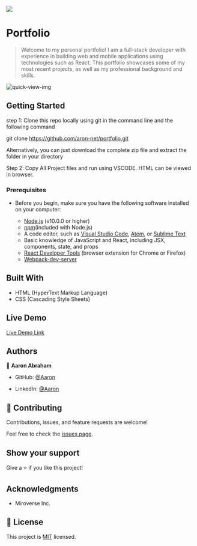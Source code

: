 ![](https://img.shields.io/badge/Microverse-blueviolet)

# Portfolio
>Welcome to my personal portfolio! I am a full-stack developer with experience in building web and mobile applications using technologies such as React. This portfolio showcases some of my most recent projects, as well as my professional background and skills.


<img src="./Screenshot from 2022-09-06 08-58-54(1).jpg" alt="quick-view-img">

## Getting Started

step 1: Clone this repo locally using git in the command line and the following command

git clone https://github.com/aron-net/portfolio.git

Alternatively, you can just download the complete zip file and extract the folder in your directory

Step 2: Copy All Project files and run using VSCODE. HTML can be viewed in browser.

### Prerequisites

- Before you begin, make sure you have the following software installed on your computer:

    - [Node.js](https://nodejs.org/en/) (v10.0.0 or higher)
    - [npm](https://www.npmjs.com/)(included with Node.js)
    - A code editor, such as [Visual Studio Code](https://code.visualstudio.com/), [Atom](https://github.blog/2022-06-08-sunsetting-atom/), or [Sublime Text](https://www.sublimetext.com/)
    - Basic knowledge of JavaScript and React, including JSX, components, state, and props
    - [React Developer Tools](https://chrome.google.com/webstore/detail/react-developer-tools/fmkadmapgofadopljbjfkapdkoienihi) (browser extension for Chrome or Firefox)
    - [Webpack-dev-server](https://webpack.js.org/configuration/dev-server/)

## Built With

- HTML (HyperText Markup Language)
- CSS (Cascading Style Sheets)


## Live Demo

[Live  Demo Link](https://aron-net.github.io/portfolio/)

## Authors

👤 **Aaron Abraham**

- GitHub: [@Aaron](https://github.com/aron-helu)

- LinkedIn: [@Aaron](https://www.linkedin.com/in/aron-abraham-90a4321b0/)


## 🤝 Contributing

Contributions, issues, and feature requests are welcome!

Feel free to check the [issues page](../../issues/).



## Show your support

Give a ⭐️ if you like this project!

## Acknowledgments

- Miroverse Inc.


## 📝 License

This project is [MIT](./MIT.md) licensed.
